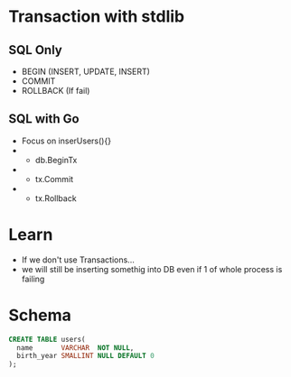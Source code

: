 # Transaction with stdlib
## SQL Only
- BEGIN (INSERT, UPDATE, INSERT)
- COMMIT
- ROLLBACK (If fail)

## SQL with Go
- Focus on inserUsers(){}
- - db.BeginTx
- - tx.Commit
- - tx.Rollback

# Learn
- If we don't use Transactions...
- we will still be inserting somethig into DB even if 1 of whole process is failing


# Schema
```sql
CREATE TABLE users(
  name       VARCHAR  NOT NULL,
  birth_year SMALLINT NULL DEFAULT 0
);
```

